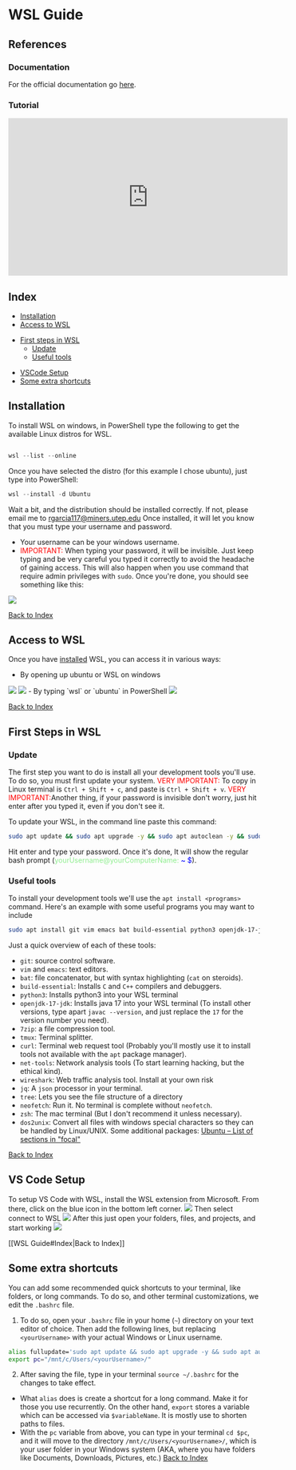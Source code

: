 # WSL Guide
## References
### Documentation
For the official documentation go [here](https://learn.microsoft.com/en-us/windows/wsl/about).
### Tutorial
<iframe width="560" height="315" src="https://www.youtube.com/embed/lG4xrh_Xuf4?si=kXRFqiuOwKMiP1Eu" title="YouTube video player" frameborder="0" allow="accelerometer; autoplay; clipboard-write; encrypted-media; gyroscope; picture-in-picture; web-share" referrerpolicy="strict-origin-when-cross-origin" allowfullscreen></iframe>

## Index

 - [Installation](#Installation)
 -  [Access to WSL](#access-to-wsl)
 *  [First steps in WSL](#first-steps-in-wsl)
	 * [Update](#update)
	 * [Useful tools](#useful-tools)
- [VSCode Setup](#vs-code-setup)
- [Some extra shortcuts](#some-extra-shortcuts)
## Installation

To install WSL on windows, in PowerShell type the following to get the available Linux distros for WSL.

```powershell

wsl --list --online

```
Once you have selected the distro (for this example I chose ubuntu), just type into PowerShell:
```powershell
wsl --install -d Ubuntu
```
Wait a bit, and the distribution should be installed correctly. If not, please email me to rgarcia117@miners.utep.edu
Once installed, it will let you know that you must type your username and password.
* Your username can be your windows username.
* <span style="color:red;">IMPORTANT:</span> When typing your password, it will be invisible. Just keep typing and be very careful you typed it correctly to avoid the headache of gaining access. This will also happen when you use command that require admin privileges with `sudo`.
Once you're done, you should see something like this:
<img src="./images/prompt.png">

[Back to Index](#Index)
## Access to WSL
Once you have [installed](#installation) WSL, you can access it in various ways:
- By opening up ubuntu or WSL on windows
<img src="./images/ubuntu_exec.png">
<img src="./images/wsl_exec.png">
- By typing `wsl` or `ubuntu` in PowerShell
<img src="./images/ubuntu_pwsh_prompt.png">

[Back to Index](#Index)

## First Steps in WSL
### Update
The first step you want to do is install all your development tools you'll use. To do so, you must first update your system. 
<span style="color:red;">VERY IMPORTANT:</span> To copy in Linux terminal is `Ctrl + Shift + c`, and paste is `Ctrl + Shift + v`.
<span style="color:red;">VERY IMPORTANT:</span>Another thing, if your password is invisible don't worry, just hit enter after you typed it, even if you don't see it.

To update your WSL, in the command line paste this command:
```bash
sudo apt update && sudo apt upgrade -y && sudo apt autoclean -y && sudo apt autoremove
```
Hit enter and type your password. Once it's done, It will show the regular bash prompt (<span style="color:lightgreen;">yourUsername@yourComputerName:</span> <span style="color:blue;">~ $</span>).
### Useful tools
To install your development tools we'll use the `apt install <programs>` command. Here's an example with some useful programs you may want to include
```bash
sudo apt install git vim emacs bat build-essential python3 openjdk-17-jdk 7zip tmux curl net-tools wireshark jq tree neofetch zsh dos2unix
```
Just a quick overview of each of these tools:
- `git`: source control software.
- `vim` and `emacs`: text editors.
- `bat`: file concatenator, but with syntax highlighting (`cat` on steroids).
- `build-essential`: Installs `C` and `C++` compilers and debuggers.
- `python3`: Installs python3 into your WSL terminal
- `openjdk-17-jdk`: Installs java 17 into your WSL terminal (To install other versions, type apart `javac --version`, and just replace the `17` for the version number you need).
- `7zip`: a file compression tool.
- `tmux`: Terminal splitter.
- `curl`: Terminal web request tool (Probably you'll mostly use it to install tools not available with the `apt` package manager).
- `net-tools`: Network analysis tools (To start learning hacking, but the ethical kind).
- `wireshark`: Web traffic analysis tool. Install at your own risk
- `jq`: A `json` processor in your terminal.
- `tree`: Lets you see the file structure of a directory
- `neofetch`: Run it. No terminal is complete without `neofetch`.
- `zsh`: The mac terminal (But I don't recommend it unless necessary).
- `dos2unix`: Convert all files with windows special characters so they can be handled by Linux/UNIX.
Some additional packages:
[Ubuntu – List of sections in "focal"](https://packages.ubuntu.com/focal/)

[Back to Index](#Index)

## VS Code Setup
To setup VS Code with WSL, install the WSL extension from Microsoft.
From there, click on the blue icon in the bottom left corner.
<img src="./images/ubuntu_button.png">
Then select connect to WSL
<img src="./images/wsl_connect.png">
After this just open your folders, files, and projects, and start working
<img src="./images/wsl_vscode.png">

[[WSL Guide#Index|Back to Index]]
## Some extra shortcuts
You can add some recommended quick shortcuts to your terminal, like folders, or long commands. To do so, and other terminal customizations, we edit the `.bashrc` file.
1. To do so, open your `.bashrc` file in your home (`~`) directory on your text editor of choice. Then add the following lines, but replacing `<yourUsername>` with your actual Windows or Linux username.
```bash
alias fullupdate='sudo apt update && sudo apt upgrade -y && sudo apt autoclean -y && sudo apt autoremove'
export pc="/mnt/c/Users/<yourUsername>/"
```
2. After saving the file, type in your terminal `source ~/.bashrc` for the changes to take effect.

* What `alias` does is create a shortcut for a long command. Make it for those you use recurrently. On the other hand, `export` stores a variable which can be accessed via `$variableName`. It is mostly use to shorten paths to files. 
* With the `pc` variable from above, you can type in your terminal `cd $pc`, and it will move to the directory `/mnt/c/Users/<yourUsername>/`, which is your user folder in your Windows system (AKA, where you have folders like Documents, Downloads, Pictures, etc.)
[Back to Index](#Index)